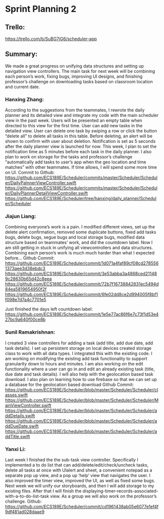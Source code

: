 # Sprint Planning 2

## Trello:
https://trello.com/b/SuBG7jG6/scheduler-app


## Summary:
We made a great progress on unifying data structures and setting up navigation view controllers. The main task for next week will be combining each person’s work, fixing bugs, improving UI designs, and finishing professor’s challenge on downloading tasks based on classroom location and current date.

### Hanxing Zhang:
According to the suggestions from the teammates, I rewrote the daily planner and its detailed view and integrate my code with the main scheduler view in the past week. Users will be presented an empty table when directed to this view for the first time. User can add new tasks in the detailed view. User can delete one task by swiping a row or click the button “delete all” to delete all tasks in this table. Before deleting, an alert will be shown to confirm with user about deletion. Notification is set as 5 seconds after the daily planner view is launched for now. This week, I plan to set the notification time as 5 minutes before each task in the daily planner. I also plan to work on storage for the tasks and professor’s challenge “automatically add tasks to user’s app when the geo location and time matches” with other teammates. If time allows, I will spend some more time on UI. Commit to Github:
https://github.com/ECS189E/Scheduler/commits/master/Scheduler/Scheduler/DailyPalnnerViewController.swift
https://github.com/ECS189E/Scheduler/commits/master/Scheduler/Scheduler/DailyPlannerDetailViewController.swift
https://github.com/ECS189E/Scheduler/tree/hanxing/daily_planner/Scheduler/Scheduler



### Jiajun Liang:
Combining everyone’s work is a pain. I modified different views, set up the delete alert confirmation, removed some duplicate buttons, fixed add tasks bugs, delete bugs, segue bugs and local storage bugs, modified data structure based on teammates’ work, and did the countdown label. Now I am still getting in stuck in unifying all viewcontrollers and data structures. Combining each person’s work is much much harder than what I expected before… Github Commit: 
https://github.com/ECS189E/Scheduler/commit/1d071a4faf89cf08cd2785561373aee3d38ebdc3
https://github.com/ECS189E/Scheduler/commit/3e53abba3a4868ced211489c28630b65d42c8eea
https://github.com/ECS189E/Scheduler/commit/72b7f16738842831ec5494d84ea5819654950f2f
https://github.com/ECS189E/Scheduler/commit/6fe02dd8ce2d994005f8bf1f098e7d7a4c7701e5

Just finished the days left countdown label:
https://github.com/ECS189E/Scheduler/commit/1e5e77ac86f6e7c73f1d53e427bc9a640f00ce8b


### Sunil Ramakrishnan:
I created 3 view controllers for adding a task (add title, add due date, add task details). I set up persistent storage on local devices created storage class to work with all data types. I integrated this with the existing code. I am working on modifying the existing add task functionality to support granularity down to hours and minutes. I am also working on the edit functionality where a user can go in and edit an already existing task (title, due date and task details). I will also help with the geolocation based task download. I also plan on learning how to use firebase so that we can set up a database for the geolocation based download
Github Commit:
https://github.com/ECS189E/Scheduler/blob/master/Scheduler/Scheduler/classes.swift
https://github.com/ECS189E/Scheduler/blob/master/Scheduler/Scheduler/MainViewController.swift
https://github.com/ECS189E/Scheduler/blob/master/Scheduler/Scheduler/addDetails.swift
https://github.com/ECS189E/Scheduler/blob/master/Scheduler/Scheduler/addDueDate.swift
https://github.com/ECS189E/Scheduler/blob/master/Scheduler/Scheduler/addTitle.swift



### Yanxi Li:
Last week I finished the the sub-task view controller. Specifically I implemented a to do list that can add/delete/edit/check/uncheck tasks, delete all tasks at once with UIalert and sheet, a convenient notepad as a separate pop up view, and a pop up ‘help’ view that navigates the user. I also improved the timer view, improved the UI, as well as fixed some bugs. Next week we will unify our storyboards, and then I will add storage to my existing files. After that I will finish the displaying-timer-records-associated-with-a-to-do-list-task view. As a group we will also work on the professor’s challenge.
Github:
https://github.com/ECS189E/Scheduler/commit/cd1961438ab05e6077e1ef4f9df481ad028daae9



